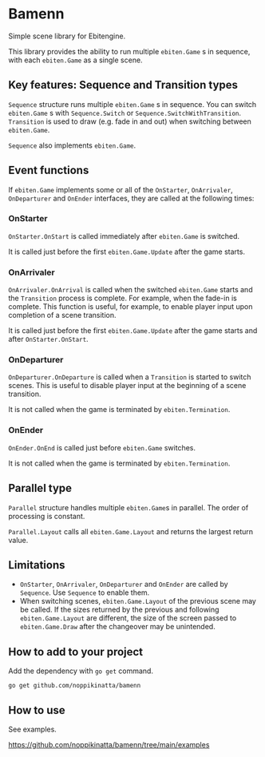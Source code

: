 # Bamenn

Simple scene library for Ebitengine.

This library provides the ability to run multiple `ebiten.Game` s in sequence, with each `ebiten.Game` as a single scene.

## Key features: Sequence and Transition types

`Sequence` structure runs multiple `ebiten.Game` s in sequence. You can switch `ebiten.Game` s with `Sequence.Switch` or `Sequence.SwitchWithTransition`. `Transition` is used to draw (e.g. fade in and out) when switching between `ebiten.Game`.

`Sequence` also implements `ebiten.Game`.

## Event functions

If `ebiten.Game` implements some or all of the `OnStarter`, `OnArrivaler`, `OnDeparturer` and `OnEnder` interfaces, they are called at the following times:

### OnStarter

`OnStarter.OnStart` is called immediately after `ebiten.Game` is switched.

 It is called just before the first `ebiten.Game.Update` after the game starts.

### OnArrivaler

`OnArrivaler.OnArrival` is called when the switched `ebiten.Game` starts and the `Transition` process is complete. For example, when the fade-in is complete. This function is useful, for example, to enable player input upon completion of a scene transition.

 It is called just before the first `ebiten.Game.Update` after the game starts and after `OnStarter.OnStart`.

### OnDeparturer

`OnDeparturer.OnDeparture` is called when a `Transition` is started to switch scenes. This is useful to disable player input at the beginning of a scene transition.

It is not called when the game is terminated by `ebiten.Termination`.

### OnEnder

`OnEnder.OnEnd` is called just before `ebiten.Game` switches.

It is not called when the game is terminated by `ebiten.Termination`.

## Parallel type

`Parallel` structure handles multiple `ebiten.Game`s in parallel. The order of processing is constant.

`Parallel.Layout` calls all `ebiten.Game.Layout` and returns the largest return value.

## Limitations

- `OnStarter`, `OnArrivaler`, `OnDeparturer` and `OnEnder` are called by `Sequence`. Use `Sequence` to enable them.
- When switching scenes, `ebiten.Game.Layout` of the previous scene may be called. If the sizes returned by the previous and following `ebiten.Game.Layout` are different, the size of the screen passed to `ebiten.Game.Draw` after the changeover may be unintended.

## How to add to your project

Add the dependency with `go get` command.

`go get github.com/noppikinatta/bamenn`

## How to use

See examples.

https://github.com/noppikinatta/bamenn/tree/main/examples
